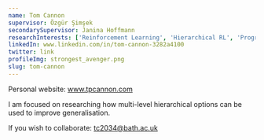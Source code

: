 ```yaml
---
name: Tom Cannon
supervisor: Özgür Şimşek
secondarySupervisor: Janina Hoffmann
researchInterests: ['Reinforcement Learning', 'Hierarchical RL', 'Program Synthesis', 'Symbolic AI', 'Generalisation']
linkedIn: www.linkedin.com/in/tom-cannon-3282a4100
twitter: link
profileImg: strongest_avenger.png
slug: tom-cannon
---
```


Personal website: www.tpcannon.com

I am focused on researching how multi-level hierarchical options can be used to improve generalisation.

If you wish to collaborate: tc2034@bath.ac.uk

